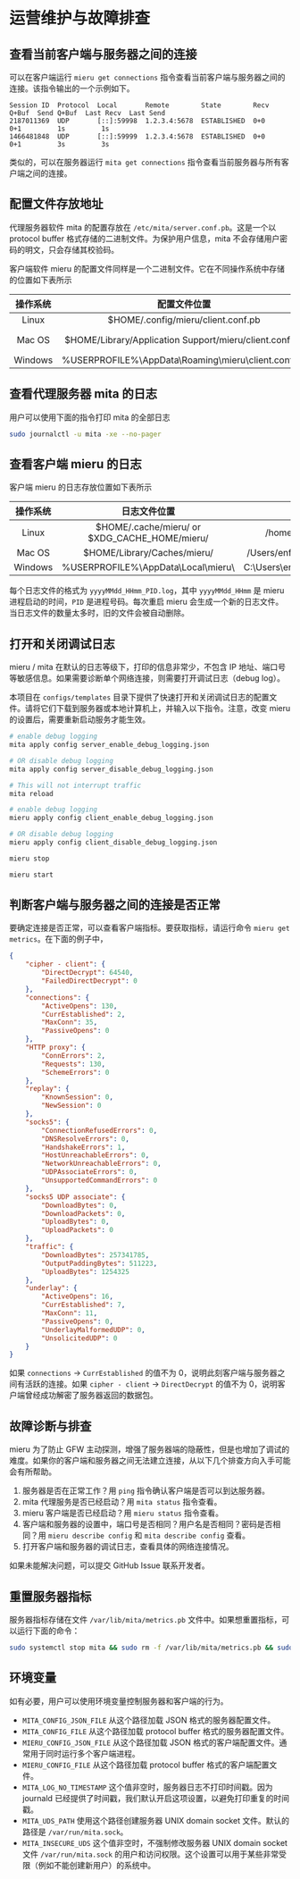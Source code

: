 # 运营维护与故障排查

## 查看当前客户端与服务器之间的连接

可以在客户端运行 `mieru get connections` 指令查看当前客户端与服务器之间的连接。该指令输出的一个示例如下。

```
Session ID  Protocol  Local       Remote        State        Recv Q+Buf  Send Q+Buf  Last Recv  Last Send
2187011369  UDP       [::]:59998  1.2.3.4:5678  ESTABLISHED  0+0         0+1         1s         1s
1466481848  UDP       [::]:59999  1.2.3.4:5678  ESTABLISHED  0+0         0+1         3s         3s
```

类似的，可以在服务器运行 `mita get connections` 指令查看当前服务器与所有客户端之间的连接。

## 配置文件存放地址

代理服务器软件 mita 的配置存放在 `/etc/mita/server.conf.pb`。这是一个以 protocol buffer 格式存储的二进制文件。为保护用户信息，mita 不会存储用户密码的明文，只会存储其校验码。

客户端软件 mieru 的配置文件同样是一个二进制文件。它在不同操作系统中存储的位置如下表所示

| 操作系统 | 配置文件位置 | 示例 |
| :----: | :----: | :----: |
| Linux | $HOME/.config/mieru/client.conf.pb | /home/enfein/.config/mieru/client.conf.pb |
| Mac OS | $HOME/Library/Application Support/mieru/client.conf.pb | /Users/enfein/Library/Application Support/mieru/client.conf.pb |
| Windows | %USERPROFILE%\AppData\Roaming\mieru\client.conf.pb | C:\Users\enfein\AppData\Roaming\mieru\client.conf.pb |

## 查看代理服务器 mita 的日志

用户可以使用下面的指令打印 mita 的全部日志

```sh
sudo journalctl -u mita -xe --no-pager
```

## 查看客户端 mieru 的日志

客户端 mieru 的日志存放位置如下表所示

| 操作系统 | 日志文件位置 | 示例 |
| :----: | :----: | :----: |
| Linux | $HOME/.cache/mieru/ or $XDG_CACHE_HOME/mieru/ | /home/enfein/.cache/mieru/ |
| Mac OS | $HOME/Library/Caches/mieru/ | /Users/enfein/Library/Caches/mieru/ |
| Windows | %USERPROFILE%\AppData\Local\mieru\ | C:\Users\enfein\AppData\Local\mieru\ |

每个日志文件的格式为 `yyyyMMdd_HHmm_PID.log`，其中 `yyyyMMdd_HHmm` 是 mieru 进程启动的时间，`PID` 是进程号码。每次重启 mieru 会生成一个新的日志文件。当日志文件的数量太多时，旧的文件会被自动删除。

## 打开和关闭调试日志

mieru / mita 在默认的日志等级下，打印的信息非常少，不包含 IP 地址、端口号等敏感信息。如果需要诊断单个网络连接，则需要打开调试日志（debug log）。

本项目在 `configs/templates` 目录下提供了快速打开和关闭调试日志的配置文件。请将它们下载到服务器或本地计算机上，并输入以下指令。注意，改变 mieru 的设置后，需要重新启动服务才能生效。

```sh
# enable debug logging
mita apply config server_enable_debug_logging.json

# OR disable debug logging
mita apply config server_disable_debug_logging.json

# This will not interrupt traffic
mita reload
```

```sh
# enable debug logging
mieru apply config client_enable_debug_logging.json

# OR disable debug logging
mieru apply config client_disable_debug_logging.json

mieru stop

mieru start
```

## 判断客户端与服务器之间的连接是否正常

要确定连接是否正常，可以查看客户端指标。要获取指标，请运行命令 `mieru get metrics`。在下面的例子中，

```json
{
    "cipher - client": {
        "DirectDecrypt": 64540,
        "FailedDirectDecrypt": 0
    },
    "connections": {
        "ActiveOpens": 130,
        "CurrEstablished": 2,
        "MaxConn": 35,
        "PassiveOpens": 0
    },
    "HTTP proxy": {
        "ConnErrors": 2,
        "Requests": 130,
        "SchemeErrors": 0
    },
    "replay": {
        "KnownSession": 0,
        "NewSession": 0
    },
    "socks5": {
        "ConnectionRefusedErrors": 0,
        "DNSResolveErrors": 0,
        "HandshakeErrors": 1,
        "HostUnreachableErrors": 0,
        "NetworkUnreachableErrors": 0,
        "UDPAssociateErrors": 0,
        "UnsupportedCommandErrors": 0
    },
    "socks5 UDP associate": {
        "DownloadBytes": 0,
        "DownloadPackets": 0,
        "UploadBytes": 0,
        "UploadPackets": 0
    },
    "traffic": {
        "DownloadBytes": 257341785,
        "OutputPaddingBytes": 511223,
        "UploadBytes": 1254325
    },
    "underlay": {
        "ActiveOpens": 16,
        "CurrEstablished": 7,
        "MaxConn": 11,
        "PassiveOpens": 0,
        "UnderlayMalformedUDP": 0,
        "UnsolicitedUDP": 0
    }
}
```

如果 `connections` -> `CurrEstablished` 的值不为 0，说明此刻客户端与服务器之间有活跃的连接。如果 `cipher - client` -> `DirectDecrypt` 的值不为 0，说明客户端曾经成功解密了服务器返回的数据包。

## 故障诊断与排查

mieru 为了防止 GFW 主动探测，增强了服务器端的隐蔽性，但是也增加了调试的难度。如果你的客户端和服务器之间无法建立连接，从以下几个排查方向入手可能会有所帮助。

1. 服务器是否在正常工作？用 `ping` 指令确认客户端是否可以到达服务器。
2. mita 代理服务是否已经启动？用 `mita status` 指令查看。
3. mieru 客户端是否已经启动？用 `mieru status` 指令查看。
4. 客户端和服务器的设置中，端口号是否相同？用户名是否相同？密码是否相同？用 `mieru describe config` 和 `mita describe config` 查看。
5. 打开客户端和服务器的调试日志，查看具体的网络连接情况。

如果未能解决问题，可以提交 GitHub Issue 联系开发者。

## 重置服务器指标

服务器指标存储在文件 `/var/lib/mita/metrics.pb` 文件中。如果想重置指标，可以运行下面的命令：

```sh
sudo systemctl stop mita && sudo rm -f /var/lib/mita/metrics.pb && sudo systemctl start mita
```

## 环境变量

如有必要，用户可以使用环境变量控制服务器和客户端的行为。

- `MITA_CONFIG_JSON_FILE` 从这个路径加载 JSON 格式的服务器配置文件。
- `MITA_CONFIG_FILE` 从这个路径加载 protocol buffer 格式的服务器配置文件。
- `MIERU_CONFIG_JSON_FILE` 从这个路径加载 JSON 格式的客户端配置文件。通常用于同时运行多个客户端进程。
- `MIERU_CONFIG_FILE` 从这个路径加载 protocol buffer 格式的客户端配置文件。
- `MITA_LOG_NO_TIMESTAMP` 这个值非空时，服务器日志不打印时间戳。因为 journald 已经提供了时间戳，我们默认开启这项设置，以避免打印重复的时间戳。
- `MITA_UDS_PATH` 使用这个路径创建服务器 UNIX domain socket 文件。默认的路径是 `/var/run/mita.sock`。
- `MITA_INSECURE_UDS` 这个值非空时，不强制修改服务器 UNIX domain socket 文件 `/var/run/mita.sock` 的用户和访问权限。这个设置可以用于某些非常受限（例如不能创建新用户）的系统中。
